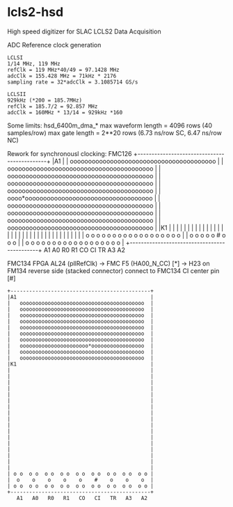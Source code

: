 # lcls2-hsd
High speed digitizer for SLAC LCLS2 Data Acquisition


   ADC Reference clock generation

    LCLSI
    1/14 MHz, 119 MHz 
    refClk = 119 MHz*40/49 = 97.1428 MHz
    adcClk = 155.428 MHz = 71kHz * 2176
    sampling rate = 32*adcClk = 3.1085714 GS/s
    
    LCLSII
    929kHz (*200 = 185.7MHz)
    refClk = 185.7/2 = 92.857 MHz
    adcClk = 160MHz * 13/14 = 929kHz *160
  

Some limits:
     hsd_6400m_dma_*
	max waveform length = 4096 rows (40 samples/row)
	max gate length     = 2**20 rows (6.73 ns/row SC, 6.47 ns/row NC)

Rework for synchronousl clocking:
  FMC126
    +---------------------------------------------+
    |A1                                           |
    |   oooooooooooooooooooooooooooooooooooooooo  |
    |   oooooooooooooooooooooooooooooooooooooooo  |
    |   oooooooooooooooooooooooooooooooooooooooo  |
    |   oooooooooooooooooooooooooooooooooooooooo  |
    |   oooooooooooooooooooooooooooooooooooooooo  |
    |   oooo*ooooooooooooooooooooooooooooooooooo  |
    |   oooooooooooooooooooooooooooooooooooooooo  |
    |   oooooooooooooooooooooooooooooooooooooooo  |
    |   oooooooooooooooooooooooooooooooooooooooo  |
    |   oooooooooooooooooooooooooooooooooooooooo  |
    |K1                                           |
    |                                             |
    |                                             |
    |                                             |
    |                                             |
    |                                             |
    |                                             |
    |                                             |
    |                                             |
    |                                             |
    |                                             |
    |                                             |
    |                                             |
    |                                             |
    |                                             |
    |                                             |
    |                                             |
    |                                             |
    | o o  o o  o o  o o  o o  o o  o o  o o  o o |
    |  o    o    o    o    o    #    o    o    o  |
    | o o  o o  o o  o o  o o  o o  o o  o o  o o |
    +---------------------------------------------+
       A1   A0   R0   R1   CO   CI   TR   A3   A2
      
  FMC134
    FPGA AL24 (pllRefClk)  ->  FMC F5 (HA00_N_CC) [*]
      -> H23 on FM134 reverse side (stacked connector)
     connect to FMC134 CI center pin [#]

    +---------------------------------------------+
    |A1                                           |
    |   oooooooooooooooooooooooooooooooooooooooo  |
    |   oooooooooooooooooooooooooooooooooooooooo  |
    |   oooooooooooooooooooooooooooooooooooooooo  |
    |   oooooooooooooooooooooooooooooooooooooooo  |
    |   oooooooooooooooooooooooooooooooooooooooo  |
    |   oooooooooooooooooooooooooooooooooooooooo  |
    |   oooooooooooooooooooooooooooooooooooooooo  |
    |   oooooooooooooooooooooo*ooooooooooooooooo  |
    |   oooooooooooooooooooooooooooooooooooooooo  |
    |   oooooooooooooooooooooooooooooooooooooooo  |
    |K1                                           |
    |                                             |
    |                                             |
    |                                             |
    |                                             |
    |                                             |
    |                                             |
    |                                             |
    |                                             |
    |                                             |
    |                                             |
    |                                             |
    |                                             |
    |                                             |
    |                                             |
    |                                             |
    |                                             |
    |                                             |
    | o o  o o  o o  o o  o o  o o  o o  o o  o o |
    |  o    o    o    o    o    #    o    o    o  |
    | o o  o o  o o  o o  o o  o o  o o  o o  o o |
    +---------------------------------------------+
       A1   A0   R0   R1   CO   CI   TR   A3   A2
      